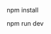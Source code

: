 npm install

<!-- lancer le projet -->
npm run dev

<!-- metter db_synchronize true a creation database --!>
